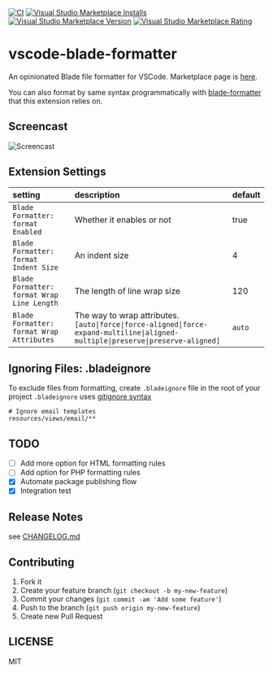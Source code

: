 [![CI](https://github.com/shufo/vscode-blade-formatter/workflows/CI/badge.svg)](https://marketplace.visualstudio.com/items?itemName=shufo.vscode-blade-formatter)
[![Visual Studio Marketplace Installs](https://img.shields.io/visual-studio-marketplace/i/shufo.vscode-blade-formatter)](https://marketplace.visualstudio.com/items?itemName=shufo.vscode-blade-formatter)
[![Visual Studio Marketplace Version](https://img.shields.io/visual-studio-marketplace/v/shufo.vscode-blade-formatter)](https://marketplace.visualstudio.com/items?itemName=shufo.vscode-blade-formatter)
[![Visual Studio Marketplace Rating](https://img.shields.io/visual-studio-marketplace/r/shufo.vscode-blade-formatter)](https://marketplace.visualstudio.com/items?itemName=shufo.vscode-blade-formatter)

# vscode-blade-formatter

An opinionated Blade file formatter for VSCode. Marketplace page is [here](https://marketplace.visualstudio.com/items?itemName=shufo.vscode-blade-formatter).

You can also format by same syntax programmatically with [blade-formatter](https://github.com/shufo/blade-formatter) that this extension relies on.

## Screencast

![Screencast](https://github.com/shufo/vscode-blade-formatter/raw/master/screencast.gif)

## Extension Settings

| setting                                    | description                                                                                                                      | default |
| :----------------------------------------- | :------------------------------------------------------------------------------------------------------------------------------- | :------ |
| `Blade Formatter: format Enabled`          | Whether it enables or not                                                                                                        | true    |
| `Blade Formatter: format Indent Size`      | An indent size                                                                                                                   | 4       |
| `Blade Formatter: format Wrap Line Length` | The length of line wrap size                                                                                                     | 120     |
| `Blade Formatter: format Wrap Attributes`  | The way to wrap attributes. `[auto\|force\|force-aligned\|force-expand-multiline\|aligned-multiple\|preserve\|preserve-aligned]` | `auto`  |

## Ignoring Files: .bladeignore

To exclude files from formatting, create `.bladeignore` file in the root of your project `.bladeignore` uses [gitignore syntax](https://git-scm.com/docs/gitignore#_pattern_format)

```gitignore
# Ignore email templates
resources/views/email/**
```

## TODO

-   [ ] Add more option for HTML formatting rules
-   [ ] Add option for PHP formatting rules
-   [x] Automate package publishing flow
-   [x] Integration test

## Release Notes

see [CHANGELOG.md](https://github.com/shufo/vscode-blade-formatter/blob/master/CHANGELOG.md)

## Contributing

1.  Fork it
2.  Create your feature branch (`git checkout -b my-new-feature`)
3.  Commit your changes (`git commit -am 'Add some feature'`)
4.  Push to the branch (`git push origin my-new-feature`)
5.  Create new Pull Request


## LICENSE

MIT
